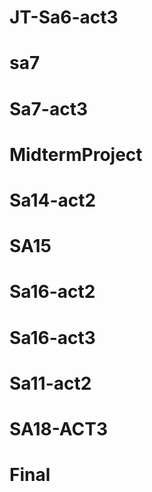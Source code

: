 # JT-Sa6-act3
# sa7
# Sa7-act3
# MidtermProject
# Sa14-act2
# SA15
# Sa16-act2
# Sa16-act3
# Sa11-act2
# SA18-ACT3
# Final

